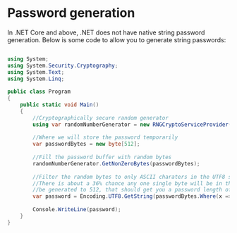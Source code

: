# Password generation

In .NET Core and above, .NET does not have native string password generation. Below is some code to allow you to generate string passwords:

``` csharp

using System;
using System.Security.Cryptography;
using System.Text;
using System.Linq;
					
public class Program
{
	public static void Main()
	{
        //Cryptographically secure random generator
		using var randomNumberGenerator = new RNGCryptoServiceProvider();
        
        //Where we will store the password temporarily
        var passwordBytes = new byte[512];
        
        //Fill the password buffer with random bytes
        randomNumberGenerator.GetNonZeroBytes(passwordBytes);
        
        //Filter the random bytes to only ASCII charaters in the UTF8 specification, then turn that into a string.
        //There is about a 36% chance any one single byte will be in that range. By setting the number of bytes to 
        //be generated to 512, that should get you a password length of on average 188 char long.
        var password = Encoding.UTF8.GetString(passwordBytes.Where(x => x > 33 && x < 127).ToArray());
		
		Console.WriteLine(password);
	}
}

```